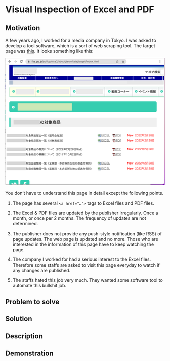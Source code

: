# Visual Inspection of Excel and PDF

## Motivation

A few years ago, I worked for a media company in Tokyo. I was asked to develop a tool software, which is a sort of web scraping tool. The target page was [this](https://www.fsa.go.jp/policy/nisa2/about/tsumitate/target/index.html). It looks something like this:

![target](./docs/images/01_NISA_target_page.png)

You don’t have to understand this page in detail except the following points.

1.  The page has several `<a href="…​">` tags to Excel files and PDF files.

2.  The Excel & PDF files are updated by the publisher irregularly. Once a month, or once per 2 months. The frequency of updates are not determined.

3.  The publisher does not provide any push-style notification (like RSS) of page updates. The web page is updated and no more. Those who are interested in the information of this page have to keep watching the page.

4.  The company I worked for had a serious interest to the Excel files. Therefore some staffs are asked to visit this page everyday to watch if any changes are published.

5.  The staffs hated this job very much. They wanted some software tool to automate this bullshit job.

## Problem to solve

## Solution

## Description

## Demonstration
